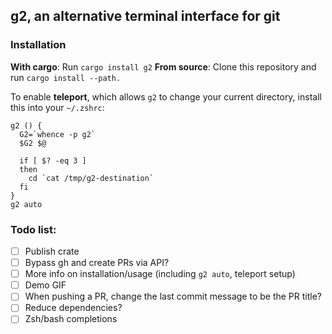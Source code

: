 ## g2, an alternative terminal interface for git

### Installation

**With cargo**: Run `cargo install g2`
**From source**: Clone this repository and run `cargo install --path.`

To enable **teleport**, which allows `g2` to change your
current directory, install this into your `~/.zshrc`:

```
g2 () {
  G2=`whence -p g2`
  $G2 $@

  if [ $? -eq 3 ]
  then
    cd `cat /tmp/g2-destination`
  fi
}
g2 auto
```


### Todo list:
 
 - [ ] Publish crate
 - [ ] Bypass gh and create PRs via API?
 - [ ] More info on installation/usage (including `g2 auto`, teleport setup)
 - [ ] Demo GIF
 - [ ] When pushing a PR, change the last commit message to be the PR title?
 - [ ] Reduce dependencies?
 - [ ] Zsh/bash completions
